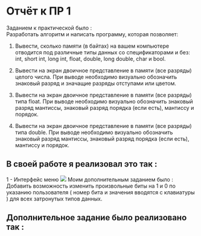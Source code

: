 # Отчёт к ПР 1  
Заданием к практической было :  
Разработать алгоритм и написать программу, которая позволяет:

1) Вывести, сколько памяти (в байтах) на вашем компьютере отводится под различные типы данных со спецификаторами и без: int, short int, long int, float, double, long double, char и bool.

2) Вывести на экран двоичное представление в памяти (все разряды) целого числа. При выводе необходимо визуально обозначить знаковый разряд и значащие разряды отступами или цветом.

3) Вывести на экран двоичное представление в памяти (все разряды) типа float. При выводе необходимо визуально обозначить знаковый разряд мантиссы, знаковый разряд порядка (если есть), мантиссу и порядок.

4) Вывести на экран двоичное представление в памяти (все разряды) типа double. При выводе необходимо визуально обозначить знаковый разряд мантиссы, знаковый разряд порядка (если есть), мантиссу и порядок.  
## В своей работе я реализовал это так :  
1 - Интерфейс меню
![](C:\Users\one75\Desktop\1.jpg)
Моим дополнительным заданием было :
Добавить возможность изменить произвольные биты на 1 и 0 по указанию пользователя ( номер бита и значения вводятся с клавиатуры ) для всех затронутых типов данных.

## Дополнительное задание было реализовано так :
